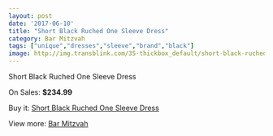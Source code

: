 ```yaml
---
layout: post
date: '2017-06-10'
title: "Short Black Ruched One Sleeve Dress"
category: Bar Mitzvah
tags: ["unique","dresses","sleeve","brand","black"]
image: http://img.transblink.com/35-thickbox_default/short-black-ruched-one-sleeve-dress.jpg
---
```

Short Black Ruched One Sleeve Dress

On Sales: **$234.99**
<a href="https://www.transblink.com/en/bar-mitzvah/10-short-black-ruched-one-sleeve-dress.html"><amp-img layout="responsive" width="600" height="600" src="//img.transblink.com/35-thickbox_default/short-black-ruched-one-sleeve-dress.jpg" alt="Short Black Ruched One Sleeve Dress 0" /></a>
<a href="https://www.transblink.com/en/bar-mitzvah/10-short-black-ruched-one-sleeve-dress.html"><amp-img layout="responsive" width="600" height="600" src="//img.transblink.com/38-thickbox_default/short-black-ruched-one-sleeve-dress.jpg" alt="Short Black Ruched One Sleeve Dress 1" /></a>
<a href="https://www.transblink.com/en/bar-mitzvah/10-short-black-ruched-one-sleeve-dress.html"><amp-img layout="responsive" width="600" height="600" src="//img.transblink.com/37-thickbox_default/short-black-ruched-one-sleeve-dress.jpg" alt="Short Black Ruched One Sleeve Dress 2" /></a>
<a href="https://www.transblink.com/en/bar-mitzvah/10-short-black-ruched-one-sleeve-dress.html"><amp-img layout="responsive" width="600" height="600" src="//img.transblink.com/36-thickbox_default/short-black-ruched-one-sleeve-dress.jpg" alt="Short Black Ruched One Sleeve Dress 3" /></a>

Buy it: [Short Black Ruched One Sleeve Dress](https://www.transblink.com/en/bar-mitzvah/10-short-black-ruched-one-sleeve-dress.html "Short Black Ruched One Sleeve Dress")

View more: [Bar Mitzvah](https://www.transblink.com/en/2-bar-mitzvah "Bar Mitzvah")